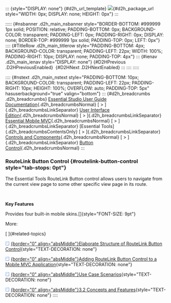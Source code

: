::: {style="DISPLAY: none"}
[](ms-xhelp:///?Id=d2h_url_template){#d2h_url_template} ![](!package_url!){#d2h_package_url style="WIDTH: 0px; DISPLAY: none; HEIGHT: 0px"}
:::

::::: {#nsbanner .d2h_main_nsbanner style="BORDER-BOTTOM: #999999 1px solid; POSITION: relative; PADDING-BOTTOM: 0px; BACKGROUND-COLOR: transparent; PADDING-LEFT: 0px; PADDING-RIGHT: 0px; DISPLAY: none; BORDER-TOP: #999999 1px solid; PADDING-TOP: 0px; LEFT: 0px"}
:::: {#TitleRow .d2h_main_titlerow style="PADDING-BOTTOM: 4px; BACKGROUND-COLOR: transparent; PADDING-LEFT: 22px; WIDTH: 100%; PADDING-RIGHT: 10px; DISPLAY: none; PADDING-TOP: 4px"}
::: {#ienav .d2h_main_ienav style="DISPLAY: none"}
[](ms-xhelp:///?Id=7fb57cb1-e203-4e7f-a67b-a1af7d45bd40){#D2HPrevious .D2HPreviousEnabled}  [](ms-xhelp:///?Id=d2611521-e5f3-4b9c-9a07-959fecba37c1){#D2HNext .D2HNextEnabled}
:::
::::
:::::

:::: {#nstext .d2h_main_nstext style="PADDING-BOTTOM: 10px; BACKGROUND-COLOR: transparent; PADDING-LEFT: 22px; PADDING-RIGHT: 10px; HEIGHT: 100%; OVERFLOW: auto; PADDING-TOP: 5px" hasuserbackground="true" valign="bottom"}
::: {#d2h_breadcrumbs .d2h_breadcrumbs}
[Essential Studio User Guide Documentation](ms-xhelp:///?Id=12457748-09e3-4d74-a240-8e049cedf030){.d2h_breadcrumbsNormal} [ \> ]{.d2h_breadcrumbsLinkSeparator} [User Interface Edition](ms-xhelp:///?Id=c29296b7-531c-413b-a0ec-488ca1f7f669){.d2h_breadcrumbsNormal} [ \> ]{.d2h_breadcrumbsLinkSeparator} [Essential Mobile MVC](ms-xhelp:///?Id=74df42e3-5434-4590-9be6-3ae2f911cbbc){.d2h_breadcrumbsNormal} [ \> ]{.d2h_breadcrumbsLinkSeparator} [Essential Tools]{.d2h_breadcrumbsContentsOnly} [ \> ]{.d2h_breadcrumbsLinkSeparator} [Controls and Components](ms-xhelp:///?Id=143afae1-3f83-4d32-9bfa-92ed7022a696){.d2h_breadcrumbsNormal} [ \> ]{.d2h_breadcrumbsLinkSeparator} [Button Control](ms-xhelp:///?Id=61ace9c5-474f-4ec9-916e-740679817b65){.d2h_breadcrumbsNormal}
:::

### RouteLink Button Control {#routelink-button-control style="tab-stops: 0pt"}

The Essential Tools RouteLink Button control allows users to navigate from the current view page to some other specific view page in its route.

 

**Key Features**

Provides four built-in mobile skins.[]{style="FONT-SIZE: 9pt"}

More:

[ ]{#related-topics}

[![](button.gif){border="0" align="absMiddle"}Elaborate Structure of RouteLink Button Control](ms-xhelp:///?Id=454e711c-5e26-47ef-a76e-7f7b15778514){style="TEXT-DECORATION: none"}

[![](button.gif){border="0" align="absMiddle"}Adding RouteLink Button Control to a Mobile MVC Application](ms-xhelp:///?Id=e1a4e353-a729-47ca-9bf4-371bc4642892){style="TEXT-DECORATION: none"}

[![](button.gif){border="0" align="absMiddle"}Use Case Scenarios](ms-xhelp:///?Id=944db511-01c2-4945-b888-af3d2663b998){style="TEXT-DECORATION: none"}

[![](button.gif){border="0" align="absMiddle"}3.2 Concepts and Features](ms-xhelp:///?Id=baa03b02-5cba-45b9-b63e-9d8c381bde18){style="TEXT-DECORATION: none"}
::::
